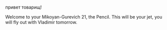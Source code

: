 привет товарищ!

Welcome to your Mikoyan-Gurevich 21, the Pencil.
This will be your jet, you will fly out with Vladimir tomorrow.

